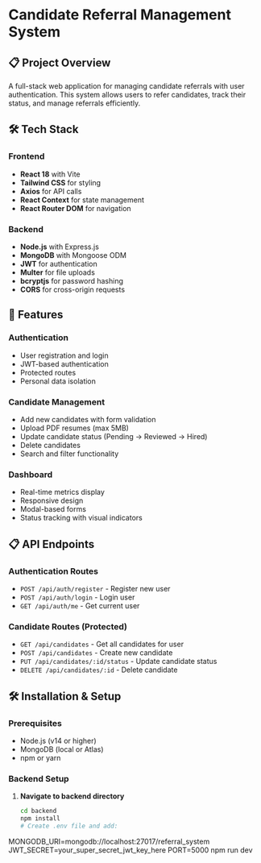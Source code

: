 # Candidate Referral Management System

## 📋 Project Overview

A full-stack web application for managing candidate referrals with user authentication. This system allows users to refer candidates, track their status, and manage referrals efficiently.

## 🛠️ Tech Stack

### Frontend
- **React 18** with Vite
- **Tailwind CSS** for styling
- **Axios** for API calls
- **React Context** for state management
- **React Router DOM** for navigation

### Backend
- **Node.js** with Express.js
- **MongoDB** with Mongoose ODM
- **JWT** for authentication
- **Multer** for file uploads
- **bcryptjs** for password hashing
- **CORS** for cross-origin requests


## 🚀 Features

### Authentication
- User registration and login
- JWT-based authentication
- Protected routes
- Personal data isolation

### Candidate Management
- Add new candidates with form validation
- Upload PDF resumes (max 5MB)
- Update candidate status (Pending → Reviewed → Hired)
- Delete candidates
- Search and filter functionality

### Dashboard
- Real-time metrics display
- Responsive design
- Modal-based forms
- Status tracking with visual indicators

## 📋 API Endpoints

### Authentication Routes
- `POST /api/auth/register` - Register new user
- `POST /api/auth/login` - Login user
- `GET /api/auth/me` - Get current user

### Candidate Routes (Protected)
- `GET /api/candidates` - Get all candidates for user
- `POST /api/candidates` - Create new candidate
- `PUT /api/candidates/:id/status` - Update candidate status
- `DELETE /api/candidates/:id` - Delete candidate

## 🛠️ Installation & Setup

### Prerequisites
- Node.js (v14 or higher)
- MongoDB (local or Atlas)
- npm or yarn

### Backend Setup

1. **Navigate to backend directory**
   ```bash
   cd backend
   npm install
   # Create .env file and add:
MONGODB_URI=mongodb://localhost:27017/referral_system
JWT_SECRET=your_super_secret_jwt_key_here
PORT=5000
npm run dev
